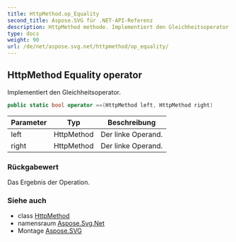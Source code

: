 ```yaml
---
title: HttpMethod.op_Equality
second_title: Aspose.SVG für .NET-API-Referenz
description: HttpMethod methode. Implementiert den Gleichheitsoperator.
type: docs
weight: 90
url: /de/net/aspose.svg.net/httpmethod/op_equality/
---
```

## HttpMethod Equality operator

Implementiert den Gleichheitsoperator.

```csharp
public static bool operator ==(HttpMethod left, HttpMethod right)
```

| Parameter | Typ | Beschreibung |
| --- | --- | --- |
| left | HttpMethod | Der linke Operand. |
| right | HttpMethod | Der linke Operand. |

### Rückgabewert

Das Ergebnis der Operation.

### Siehe auch

* class [HttpMethod](../)
* namensraum [Aspose.Svg.Net](../../httpmethod/)
* Montage [Aspose.SVG](../../../)


